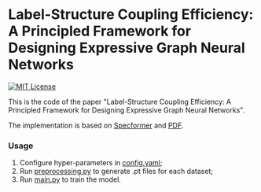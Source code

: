 # Label-Structure Coupling Efficiency: A Principled Framework for Designing Expressive Graph Neural Networks

[![MIT License](https://img.shields.io/badge/license-MIT-blue)](LICENSE)

This is the code of the paper "Label-Structure Coupling Efficiency: A Principled Framework for Designing Expressive Graph Neural Networks".

The implementation is based on [Specformer](https://github.com/DSL-Lab/Specformer) and [PDF](https://github.com/qslim/PDF).

### Usage
1. Configure hyper-parameters in [config.yaml](config.yaml);
2. Run [preprocessing.py](preprocessing.py) to generate .pt files for each dataset;
3. Run [main.py](main.py) to train the model.

